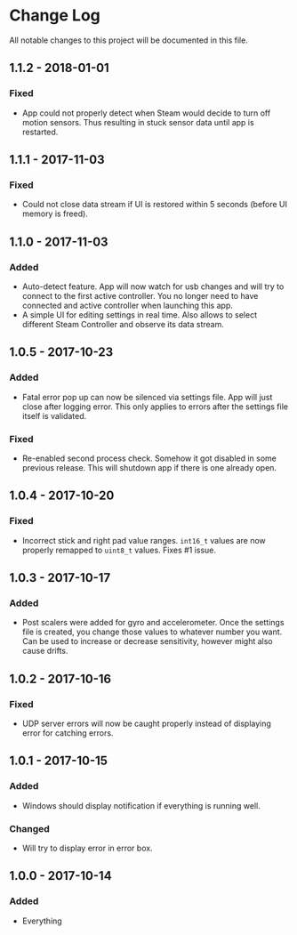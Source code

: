 # Change Log
All notable changes to this project will be documented in this file.

## 1.1.2 - 2018-01-01

### Fixed
- App could not properly detect when Steam would decide to turn off motion sensors. Thus resulting in stuck sensor data until app is restarted.

## 1.1.1 - 2017-11-03

### Fixed
- Could not close data stream if UI is restored within 5 seconds (before UI memory is freed).

## 1.1.0 - 2017-11-03

### Added
- Auto-detect feature. App will now watch for usb changes and will try to connect to the first active controller. You no longer need to have connected and active controller when launching this app.
- A simple UI for editing settings in real time. Also allows to select different Steam Controller and observe its data stream.

## 1.0.5 - 2017-10-23

### Added
- Fatal error pop up can now be silenced via settings file. App will just close after logging error. This only applies to errors after the settings file itself is validated.

### Fixed
- Re-enabled second process check. Somehow it got disabled in some previous release. This will shutdown app if there is one already open.

## 1.0.4 - 2017-10-20

### Fixed
- Incorrect stick and right pad value ranges. `int16_t` values are now properly remapped to `uint8_t` values. Fixes #1 issue.

## 1.0.3 - 2017-10-17

### Added
- Post scalers were added for gyro and accelerometer. Once the settings file is created, you change those values to whatever number you want. Can be used to increase or decrease sensitivity, however might also cause drifts.

## 1.0.2 - 2017-10-16

### Fixed
- UDP server errors will now be caught properly instead of displaying error for catching errors.

## 1.0.1 - 2017-10-15

### Added
- Windows should display notification if everything is running well.

### Changed
- Will try to display error in error box.

## 1.0.0 - 2017-10-14

### Added
- Everything

